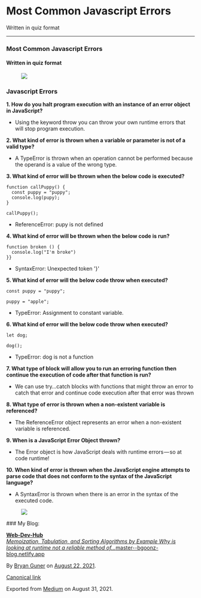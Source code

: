 # Most Common Javascript Errors

Written in quiz format

---

### Most Common Javascript Errors

#### Written in quiz format

<figure><img src="https://cdn-images-1.medium.com/max/1200/0*Z3bZOpQH9SFYpYZh.jpg" class="graf-image" /></figure>

### Javascript Errors

**1. How do you halt program execution with an instance of an error object in JavaScript?**

-   <span id="f2d5">Using the keyword throw you can throw your own runtime errors that will stop program execution.</span>

**2. What kind of error is thrown when a variable or parameter is not of a valid type?**

-   <span id="a3e9">A TypeError is thrown when an operation cannot be performed because the operand is a value of the wrong type.</span>

**3. What kind of error will be thrown when the below code is executed?**

    function callPuppy() {
      const puppy = "puppy";
      console.log(pupy);
    }

    callPuppy();

-   <span id="d2cc">ReferenceError: pupy is not defined</span>

**4. What kind of error will be thrown when the below code is run?**

    function broken () {
      console.log("I'm broke")
    }}

-   <span id="d2b1">SyntaxError: Unexpected token '}'</span>

**5. What kind of error will the below code throw when executed?**

    const puppy = "puppy";

    puppy = "apple";

-   <span id="1ca0">TypeError: Assignment to constant variable.</span>

**6. What kind of error will the below code throw when executed?**

    let dog;

    dog();

-   <span id="bd34">TypeError: dog is not a function</span>

**7. What type of block will allow you to run an erroring function then continue the execution of code after that function is run?**

-   <span id="656d">We can use try…catch blocks with functions that might throw an error to catch that error and continue code execution after that error was thrown</span>

**8. What type of error is thrown when a non-existent variable is referenced?**

-   <span id="a260">The ReferenceError object represents an error when a non-existent variable is referenced.</span>

**9. When is a JavaScript Error Object thrown?**

-   <span id="55cf">The Error object is how JavaScript deals with runtime errors — so at code runtime!</span>

**10. When kind of error is thrown when the JavaScript engine attempts to parse code that does not conform to the syntax of the JavaScript language?**

-   <span id="af0c">A SyntaxError is thrown when there is an error in the syntax of the executed code.</span>

<figure><img src="https://cdn-images-1.medium.com/max/800/0*NV9Oo1MMTGfTlHWs.jpeg" class="graf-image" /></figure>### My Blog:

<a href="https://master--bgoonz-blog.netlify.app/" class="markup--anchor markup--mixtapeEmbed-anchor" title="https://master--bgoonz-blog.netlify.app/"><strong>Web-Dev-Hub</strong><br />
<em>Memoization, Tabulation, and Sorting Algorithms by Example Why is looking at runtime not a reliable method of…</em>master--bgoonz-blog.netlify.app</a><a href="https://master--bgoonz-blog.netlify.app/" class="js-mixtapeImage mixtapeImage u-ignoreBlock"></a>

By <a href="https://medium.com/@bryanguner" class="p-author h-card">Bryan Guner</a> on [August 22, 2021](https://medium.com/p/311ea1356a3d).

<a href="https://medium.com/@bryanguner/most-common-javascript-errors-311ea1356a3d" class="p-canonical">Canonical link</a>

Exported from [Medium](https://medium.com) on August 31, 2021.
